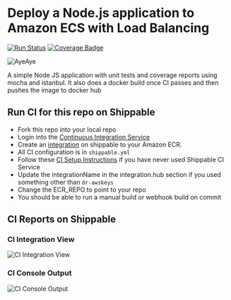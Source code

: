 # Deploy a Node.js application to Amazon ECS with Load Balancing

[![Run Status](https://api.shippable.com/projects/58faa57fbaa5e307002bd3ae/badge?branch=master)](https://app.shippable.com/github/devops-recipes/deploy-ecs-lb) [![Coverage Badge](https://api.shippable.com/projects/58faa57fbaa5e307002bd3ae/coverageBadge?branch=master)](https://app.shippable.com/github/devops-recipes/deploy-ecs-lb)

![AyeAye](https://github.com/devops-recipes/deploy-ecs-lb/blob/master/public/resources/images/captain.png)

A simple Node JS application with unit tests and coverage reports using mocha
and istanbul. It also does a docker build once CI passes and then pushes the image to docker hub

## Run CI for this repo on Shippable
* Fork this repo into your local repo
* Login into the [Continuous Integration Service](wwww.shippable.com)
* Create an [integration](http://docs.shippable.com/platform/integration/aws-keys/) on shippable to your Amazon ECR.
* All CI configuration is in `shippable.yml`
* Follow these [CI Setup Instructions](http://docs.shippable.com/ci/runFirstBuild/) if you have never used Shippable CI Service
* Update the integrationName in the integration.hub section if you used something other than `dr-awskeys`
* Change the ECR_REPO to point to your repo
* You should be able to run a manual build or webhook build on commit

## CI Reports on Shippable

### CI Integration View
![CI Integration View](https://github.com/devops-recipes/deploy-ecs-lb/blob/master/public/resources/images/integration-creation.png)

### CI Console Output
![CI Console Output](https://github.com/devops-recipes/deploy-ecs-lb/blob/master/public/resources/images/console.jpg)
